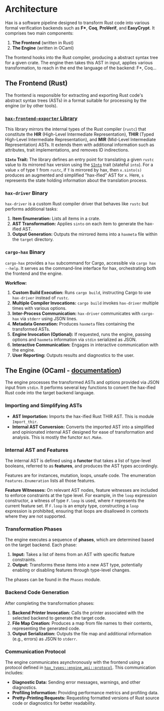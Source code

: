 # Architecture

Hax is a software pipeline designed to transform Rust code into various formal verification backends such as **F\***, **Coq**, **ProVerif**, and **EasyCrypt**. It comprises two main components:

1. **The Frontend** (written in Rust)
2. **The Engine** (written in OCaml)

The frontend hooks into the Rust compiler, producing a abstract syntax tree for a given crate. The engine then takes this AST in input, applies various transformation, to reach in the end the language of the backend: F*, Coq...

## The Frontend (Rust)

The frontend is responsible for extracting and exporting Rust code's abstract syntax trees (ASTs) in a format suitable for processing by the engine (or by other tools).

### [`hax-frontend-exporter` Library](https://hax.cryspen.com/frontend/docs/hax_frontend_exporter/)

This library mirrors the internal types of the Rust compiler (`rustc`) that constitute the **HIR** (High-Level Intermediate Representation), **THIR** (Typed High-Level Intermediate Representation), and **MIR** (Mid-Level Intermediate Representation) ASTs. It extends them with additional information such as attributes, trait implementations, and removes ID indirections.

**`SInto` Trait:** The library defines an entry point for translating a given `rustc` value to its mirrored hax version using the [`SInto`](https://hax.cryspen.com/frontend/docs/hax_frontend_exporter/trait.SInto.html) trait (stateful `into`). For a value `x` of type `T` from `rustc`, if `T` is mirrored by hax, then `x.sinto(s)` produces an augmented and simplified "hax-ified" AST for `x`. Here, `s` represents the state holding information about the translation process.

### `hax-driver` Binary

`hax-driver` is a custom Rust compiler driver that behaves like `rustc` but performs additional tasks:

1. **Item Enumeration:** Lists all items in a crate.
2. **AST Transformation:** Applies `sinto` on each item to generate the hax-ified AST.
3. **Output Generation:** Outputs the mirrored items into a `haxmeta` file within the `target` directory.

### `cargo-hax` Binary

`cargo-hax` provides a `hax` subcommand for Cargo, accessible via `cargo hax --help`. It serves as the command-line interface for hax, orchestrating both the frontend and the engine.

**Workflow:**

1. **Custom Build Execution:** Runs `cargo build`, instructing Cargo to use `hax-driver` instead of `rustc`.
2. **Multiple Compiler Invocations:** `cargo build` invokes `hax-driver` multiple times with various options.
3. **Inter-Process Communication:** `hax-driver` communicates with `cargo-hax` via `stderr` using JSON lines.
4. **Metadata Generation:** Produces `haxmeta` files containing the transformed ASTs.
5. **Engine Invocation (Optional):** If requested, runs the engine, passing options and `haxmeta` information via `stdin` serialized as JSON.
6. **Interactive Communication:** Engages in interactive communication with the engine.
7. **User Reporting:** Outputs results and diagnostics to the user.

## The Engine (OCaml - [documentation](/engine/docs/hax-engine/index.html))

The engine processes the transformed ASTs and options provided via JSON input from `stdin`. It performs several key functions to convert the hax-ified Rust code into the target backend language.

### Importing and Simplifying ASTs

- **AST Importation:** Imports the hax-ified Rust THIR AST. This is module `Import_thir`.
- **Internal AST Conversion:** Converts the imported AST into a simplified and opinionated internal AST designed for ease of transformation and analysis. This is mostly the functor `Ast.Make`.

### Internal AST and Features

The internal AST is defined using a **functor** that takes a list of type-level booleans, referred to as **features**, and produces the AST types accordingly.

Features are for instances, mutation, loops, unsafe code. The enumeration `Features.Enumeration` lists all those features.

**Feature Witnesses:** On relevant AST nodes, feature witnesses are included to enforce constraints at the type level. For example, in the `loop` expression constructor, a witness of type `F.loop` is used, where `F` represents the current feature set. If `F.loop` is an empty type, constructing a `loop` expression is prohibited, ensuring that loops are disallowed in contexts where they are not supported.

### Transformation Phases

The engine executes a sequence of **phases**, which are determined based on the target backend. Each phase:

1. **Input:** Takes a list of items from an AST with specific feature constraints.
2. **Output:** Transforms these items into a new AST type, potentially enabling or disabling features through type-level changes.

The phases can be found in the `Phases` module.

### Backend Code Generation

After completing the transformation phases:

1. **Backend Printer Invocation:** Calls the printer associated with the selected backend to generate the target code.
2. **File Map Creation:** Produces a map from file names to their contents, representing the generated code.
3. **Output Serialization:** Outputs the file map and additional information (e.g., errors) as JSON to `stderr`.

### Communication Protocol

The engine communicates asynchronously with the frontend using a protocol defined in [`hax_types::engine_api::protocol`](https://hax.cryspen.com/frontend/docs/hax_types/engine_api/protocol/index.html). This communication includes:

- **Diagnostic Data:** Sending error messages, warnings, and other diagnostics.
- **Profiling Information:** Providing performance metrics and profiling data.
- **Pretty-Printing Requests:** Requesting formatted versions of Rust source code or diagnostics for better readability.

